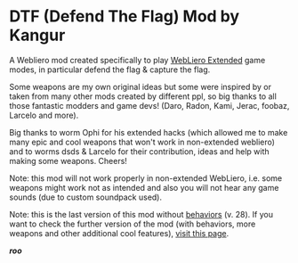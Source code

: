 # DTF (Defend The Flag) Mod by Kangur

A Webliero mod created specifically to play [WebLiero Extended](https://www.vgm-quiz.com/dev/webliero/extended) game modes, in particular defend the flag & capture the flag.

Some weapons are my own original ideas but some were inspired by or taken from many other mods created by different ppl, so big thanks to all those fantastic modders and game devs! (Daro, Radon, Kami, Jerac, foobaz, Larcelo and more).

Big thanks to worm Ophi for his extended hacks (which allowed me to make many epic and cool weapons that won't work in non-extended webliero) and to worms dsds & Larcelo for their contribution, ideas and help with making some weapons. Cheers!

Note: this mod will not work properly in non-extended WebLiero, i.e. some weapons might work not as intended and also you will not hear any game sounds (due to custom soundpack used).

Note: this is the last version of this mod without [behaviors](https://www.vgm-quiz.com/dev/webliero/extended-behaviors) (v. 28). If you want to check the further version of the mod (with behaviors, more weapons and other additional cool features), [visit this page](https://gitlab.com/sylvodsds/webliero-extended-mods/-/tree/main/kangur/dtf).

_**roo**_
